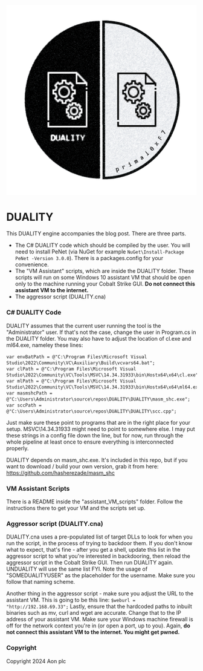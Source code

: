 <p align="center">
<img src="https://github.com/AonCyberLabs/DUALITY/blob/main/duality_logo_new.png" width="666" />
</p>

# DUALITY
This DUALITY engine accompanies the blog post. There are three parts.
- The C# DUALITY code which should be compiled by the user. You will need to install PeNet (via NuGet for example ```NuGet\Install-Package PeNet -Version 3.0.0```). There is a packages.config for your convenience.
- The "VM Assistant" scripts, which are inside the DUALITY folder. These scripts will run on some Windows 10 assistant VM that should be open only to the machine running your Cobalt Strike GUI. **Do not connect this assistant VM to the internet.**
- The aggressor script (DUALITY.cna)

### C# DUALITY Code
DUALITY assumes that the current user running the tool is the "Administrator" user. If that's not the case, change the user in Program.cs in the DUALITY folder.
You may also have to adjust the location of cl.exe and ml64.exe, nameley these lines:
```
var envBatPath = @"C:\Program Files\Microsoft Visual Studio\2022\Community\VC\Auxiliary\Build\vcvars64.bat";
var clPath = @"C:\Program Files\Microsoft Visual Studio\2022\Community\VC\Tools\MSVC\14.34.31933\bin\Hostx64\x64\cl.exe";
var mlPath = @"C:\Program Files\Microsoft Visual Studio\2022\Community\VC\Tools\MSVC\14.34.31933\bin\Hostx64\x64\ml64.exe";
var masmshcPath = @"C:\Users\Administrator\source\repos\DUALITY\DUALITY\masm_shc.exe";
var sccPath = @"C:\Users\Administrator\source\repos\DUALITY\DUALITY\scc.cpp";
```
Just make sure these point to programs that are in the right place for your setup. MSVC\14.34.31933 might need to point to somewhere else. I may put these strings in a config file down the line, but for now, run through the whole pipeline at least once to ensure everything is interconnected properly.

DUALITY depends on masm_shc.exe. It's included in this repo, but if you want to download / build your own version, grab it from here: https://github.com/hasherezade/masm_shc

### VM Assistant Scripts
There is a README inside the "assistant_VM_scripts" folder. Follow the instructions there to get your VM and the scripts set up.

### Aggressor script (DUALITY.cna)
DUALITY.cna uses a pre-populated list of target DLLs to look for when you run the script, in the process of trying to backdoor them. If you don't know what to expect, that's fine - after you get a shell, update this list in the aggressor script to what you're interested in backdooring, then reload the aggressor script in the Cobalt Strike GUI. Then run DUALITY again. UNDUALITY will use the same list FYI. Note the usage of "SOMEDUALITYUSER" as the placeholder for the username. Make sure you follow that naming scheme.

Another thing in the aggressor script - make sure you adjust the URL to the assistant VM. This is going to be this line:
```$weburl = "http://192.168.69.33";```
Lastly, ensure that the hardcoded paths to inbuilt binaries such as mv, curl and wget are accurate.
Change that to the IP address of your assistant VM. Make sure your Windows machine firewall is off for the network context you're in (or open a port, up to you). Again, **do not connect this assistant VM to the internet. You might get pwned.**

### Copyright

Copyright 2024 Aon plc
